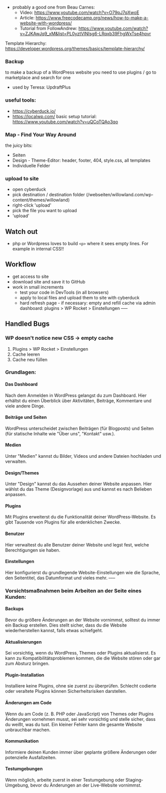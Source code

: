 - probably a good one from Beau Carnes: 
  - Video: https://www.youtube.com/watch?v=O79pJ7qXwoE
  - Article: https://www.freecodecamp.org/news/how-to-make-a-website-with-wordpress/
  - Tutorial from FollowAndrew: https://www.youtube.com/watch?v=ZJKAwJq9_xM&list=PL0yztVlNIsg6-LRqxb39FhgWxTse4hpvr

Template Hierarchy: https://developer.wordpress.org/themes/basics/template-hierarchy/

### Backup 
to make a backup of a WordPress website you need to use plugins / go to marketplace and search for one
- used by Teresa: UpdraftPlus

### useful tools: 
- https://cyberduck.io/
- https://localwp.com/
  basic setup tutorial: https://www.youtube.com/watch?v=uQCoTQAo3qo

### Map - Find Your Way Around
the juicy bits:
- Seiten
- Design - Theme-Editor: header, footer, 404, style.css, all templates
- Individuelle Felder

### upload to site
- open cyberduck
- pick destination / destination folder (/webseiten/willowland.com/wp-content/themes/willowland)
- right-click 'upload'
- pick the file you want to upload
- 'upload'


## Watch out
- php or Wordpress loves to build `<p>` where it sees empty lines. For example in internal CSS!!

## Workflow
- get access to site
- download site and save it to GitHub
- work in small increments
  - test your code in DevTools (in all browsers)
  - apply to local files and upload them to site with cyberduck
  - hard refresh page - if necessary: empty and refill cache via admin dashboard: plugins > WP Rocket > Einstellungen
–––

## Handled Bugs

### WP doesn't notice new CSS -> empty cache
1. Plugins > WP Rocket > Einstellungen
2. Cache leeren
3. Cache neu füllen



### Grundlagen:

#### Das Dashboard
Nach dem Anmelden in WordPress gelangst du zum Dashboard. Hier erhältst du einen Überblick über Aktivitäten, Beiträge, Kommentare und viele andere Dinge.

#### Beiträge und Seiten
WordPress unterscheidet zwischen Beiträgen (für Blogposts) und Seiten (für statische Inhalte wie "Über uns", "Kontakt" usw.).

#### Medien
Unter "Medien" kannst du Bilder, Videos und andere Dateien hochladen und verwalten.

#### Design/Themes
Unter "Design" kannst du das Aussehen deiner Website anpassen. Hier wählst du das Theme (Designvorlage) aus und kannst es nach Belieben anpassen.

#### Plugins
Mit Plugins erweiterst du die Funktionalität deiner WordPress-Website. Es gibt Tausende von Plugins für alle erdenklichen Zwecke.

#### Benutzer
Hier verwaltest du alle Benutzer deiner Website und legst fest, welche Berechtigungen sie haben.

#### Einstellungen
Hier konfigurierst du grundlegende Website-Einstellungen wie die Sprache, den Seitentitel, das Datumformat und vieles mehr.
–––

### Vorsichtsmaßnahmen beim Arbeiten an der Seite eines Kunden:

#### Backups
Bevor du größere Änderungen an der Website vornimmst, solltest du immer ein Backup erstellen. Dies stellt sicher, dass du die Website wiederherstellen kannst, falls etwas schiefgeht.

#### Aktualisierungen
Sei vorsichtig, wenn du WordPress, Themes oder Plugins aktualisierst. Es kann zu Kompatibilitätsproblemen kommen, die die Website stören oder gar zum Absturz bringen.

#### Plugin-Installation
Installiere keine Plugins, ohne sie zuerst zu überprüfen. Schlecht codierte oder veraltete Plugins können Sicherheitsrisiken darstellen.

#### Änderungen am Code
Wenn du am Code (z. B. PHP oder JavaScript) von Themes oder Plugins Änderungen vornehmen musst, sei sehr vorsichtig und stelle sicher, dass du weißt, was du tust. Ein kleiner Fehler kann die gesamte Website unbrauchbar machen.

#### Kommunikation
Informiere deinen Kunden immer über geplante größere Änderungen oder potenzielle Ausfallzeiten.

#### Testumgebungen
Wenn möglich, arbeite zuerst in einer Testumgebung oder Staging-Umgebung, bevor du Änderungen an der Live-Website vornimmst.
